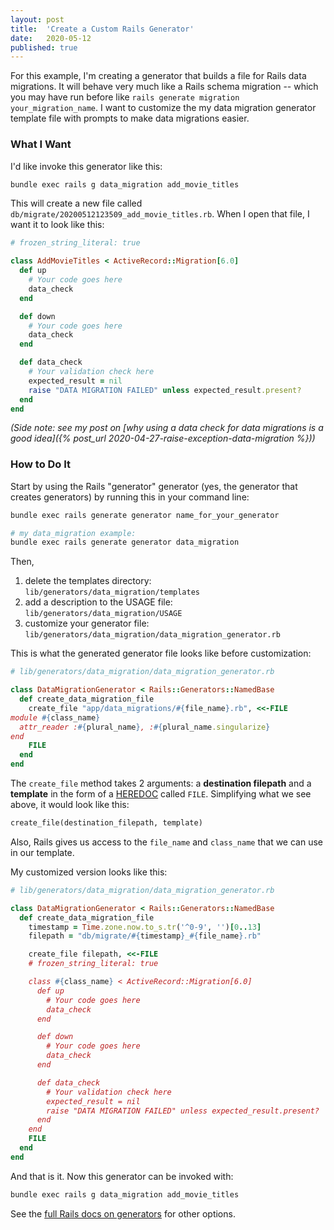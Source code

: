 ```yaml
---
layout: post
title:  'Create a Custom Rails Generator'
date:   2020-05-12
published: true
---
```


For this example, I'm creating a generator that builds a file for Rails data migrations. It will behave very much like a Rails schema migration -- which you may have run before like `rails generate migration your_migration_name`. I want to customize the my data migration generator template file with prompts to make data migrations easier.

### What I Want
I'd like invoke this generator like this:

```bash
bundle exec rails g data_migration add_movie_titles
```

This will create a new file called `db/migrate/20200512123509_add_movie_titles.rb`. When I open that file, I want it to look like this:

```ruby
# frozen_string_literal: true

class AddMovieTitles < ActiveRecord::Migration[6.0]
  def up
    # Your code goes here
    data_check
  end

  def down
    # Your code goes here
    data_check
  end

  def data_check
    # Your validation check here
    expected_result = nil
    raise "DATA MIGRATION FAILED" unless expected_result.present?
  end
end
```
_(Side note: see my post on [why using a data check for data migrations is a good idea]({% post_url 2020-04-27-raise-exception-data-migration %}))_


### How to Do It
Start by using the Rails "generator" generator (yes, the generator that creates generators) by running this in your command line:

```bash
bundle exec rails generate generator name_for_your_generator

# my data_migration example:
bundle exec rails generate generator data_migration
```

 Then,
 1. delete the templates directory: `lib/generators/data_migration/templates`
 1. add a description to the USAGE file: `lib/generators/data_migration/USAGE`
 1. customize your generator file: `lib/generators/data_migration/data_migration_generator.rb`

This is what the generated generator file looks like before customization:
```ruby
# lib/generators/data_migration/data_migration_generator.rb

class DataMigrationGenerator < Rails::Generators::NamedBase
  def create_data_migration_file
    create_file "app/data_migrations/#{file_name}.rb", <<-FILE
module #{class_name}
  attr_reader :#{plural_name}, :#{plural_name.singularize}
end
    FILE
  end
end
```

The `create_file` method takes 2 arguments: a **destination filepath** and a **template** in the form of a [HEREDOC](https://www.rubyguides.com/2018/11/ruby-heredoc/) called `FILE`. Simplifying what we see above, it would look like this:
```ruby
create_file(destination_filepath, template)
```
Also, Rails gives us access to the `file_name` and `class_name` that we can use in our template.

My customized version looks like this:
```ruby
# lib/generators/data_migration/data_migration_generator.rb

class DataMigrationGenerator < Rails::Generators::NamedBase
  def create_data_migration_file
    timestamp = Time.zone.now.to_s.tr('^0-9', '')[0..13]
    filepath = "db/migrate/#{timestamp}_#{file_name}.rb"

    create_file filepath, <<-FILE
    # frozen_string_literal: true

    class #{class_name} < ActiveRecord::Migration[6.0]
      def up
        # Your code goes here
        data_check
      end

      def down
        # Your code goes here
        data_check
      end

      def data_check
        # Your validation check here
        expected_result = nil
        raise "DATA MIGRATION FAILED" unless expected_result.present?
      end
    end
    FILE
  end
end
```

And that is it. Now this generator can be invoked with:
```bash
bundle exec rails g data_migration add_movie_titles
```

See the [full Rails docs on generators](https://guides.rubyonrails.org/generators.html) for other options.
